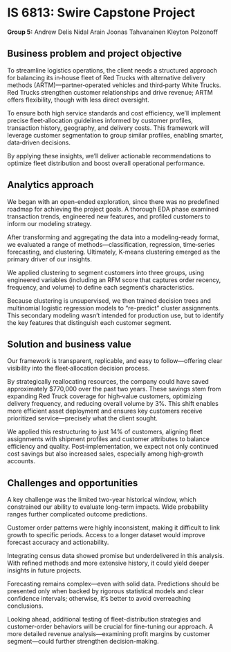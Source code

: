 # IS 6813: Swire Capstone Project

**Group 5:**
Andrew Delis
Nidal Arain 
Joonas Tahvanainen
Kleyton Polzonoff



## Business problem and project objective

To streamline logistics operations, the client needs a structured approach for balancing its in‑house fleet of Red Trucks with alternative delivery methods (ARTM)—partner‑operated vehicles and third‑party White Trucks. Red Trucks strengthen customer relationships and drive revenue; ARTM offers flexibility, though with less direct oversight.

To ensure both high service standards and cost efficiency, we’ll implement precise fleet‑allocation guidelines informed by customer profiles, transaction history, geography, and delivery costs. This framework will leverage customer segmentation to group similar profiles, enabling smarter, data‑driven decisions.

By applying these insights, we’ll deliver actionable recommendations to optimize fleet distribution and boost overall operational performance.

## Analytics approach

We began with an open-ended exploration, since there was no predefined roadmap for achieving the project goals. A thorough EDA phase examined transaction trends, engineered new features, and profiled customers to inform our modeling strategy.

After transforming and aggregating the data into a modeling-ready format, we evaluated a range of methods—classification, regression, time‑series forecasting, and clustering. Ultimately, K‑means clustering emerged as the primary driver of our insights.

We applied clustering to segment customers into three groups, using engineered variables (including an RFM score that captures order recency, frequency, and volume) to define each segment’s characteristics.

Because clustering is unsupervised, we then trained decision trees and multinomial logistic regression models to “re-predict” cluster assignments. This secondary modeling wasn’t intended for production use, but to identify the key features that distinguish each customer segment.

## Solution and business value

Our framework is transparent, replicable, and easy to follow—offering clear visibility into the fleet‑allocation decision process.

By strategically reallocating resources, the company could have saved approximately \$770,000 over the past two years. These savings stem from expanding Red Truck coverage for high‑value customers, optimizing delivery frequency, and reducing overall volume by 3%. This shift enables more efficient asset deployment and ensures key customers receive prioritized service—precisely what the client sought.

We applied this restructuring to just 14% of customers, aligning fleet assignments with shipment profiles and customer attributes to balance efficiency and quality. Post‑implementation, we expect not only continued cost savings but also increased sales, especially among high‑growth accounts.  

## Challenges and opportunities

A key challenge was the limited two-year historical window, which constrained our ability to evaluate long-term impacts. Wide probability ranges further complicated outcome predictions.

Customer order patterns were highly inconsistent, making it difficult to link growth to specific periods. Access to a longer dataset would improve forecast accuracy and actionability.

Integrating census data showed promise but underdelivered in this analysis. With refined methods and more extensive history, it could yield deeper insights in future projects.

Forecasting remains complex—even with solid data. Predictions should be presented only when backed by rigorous statistical models and clear confidence intervals; otherwise, it’s better to avoid overreaching conclusions.

Looking ahead, additional testing of fleet-distribution strategies and customer-order behaviors will be crucial for fine-tuning our approach. A more detailed revenue analysis—examining profit margins by customer segment—could further strengthen decision-making. 
